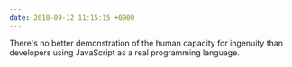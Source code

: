 ```yaml
---
date: 2018-09-12 11:15:15 +0900
---
```

There's no better demonstration of the human capacity for ingenuity than developers using JavaScript as a real programming language.
